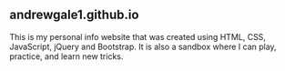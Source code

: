 ## andrewgale1.github.io
This is my personal info website that was created using HTML, CSS, JavaScript, jQuery and Bootstrap.
It is also a sandbox where I can play, practice, and learn new tricks.
